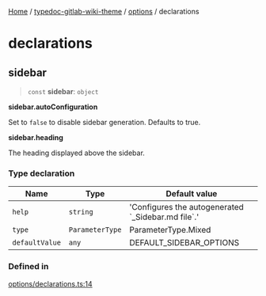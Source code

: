 [Home](../../../../README.md) / [typedoc-gitlab-wiki-theme](../../../README.md) / [options](../../README.md) / declarations

# declarations

## sidebar

> `const` **sidebar**: `object`

**sidebar.autoConfiguration**

Set to `false` to disable sidebar generation. Defaults to true.

**sidebar.heading**

The heading displayed above the sidebar.

### Type declaration

| Name           | Type            | Default value                                         |
| -------------- | --------------- | ----------------------------------------------------- |
| `help`         | `string`        | 'Configures the autogenerated \`\_Sidebar.md file\`.' |
| `type`         | `ParameterType` | ParameterType.Mixed                                   |
| `defaultValue` | `any`           | DEFAULT\_SIDEBAR\_OPTIONS                             |

### Defined in

[options/declarations.ts:14](https://github.com/typedoc2md/typedoc-plugin-markdown/blob/main/packages/typedoc-gitlab-wiki-theme/src/options/declarations.ts#L14)

